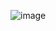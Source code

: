 ![image](https://media.discordapp.net/attachments/1394641376964116582/1432703666435133472/IMG_4234.gif?ex=690204c4&is=6900b344&hm=e03a165102de77f9074d5445190b19b7c13853f555fc42bcd9e096c487637bb3&=)
